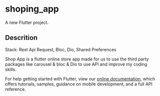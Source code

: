 # shoping_app

A new Flutter project.

## Descrition

Stack: Rest Api Request, Bloc, Dio, Shared Preferences

 Shop App is a flutter online store app made for us to use
 the third party packages like carousel & bloc & Dio to use
 API and improve my coding skills.
 
For help getting started with Flutter, view our
[online documentation](https://flutter.dev/docs), which offers tutorials,
samples, guidance on mobile development, and a full API reference.
